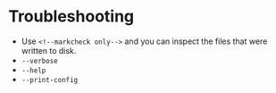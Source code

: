 # Troubleshooting

* Use `<!--markcheck only-->` and you can inspect the files that were written to disk.
* `--verbose`
* `--help`
* `--print-config`